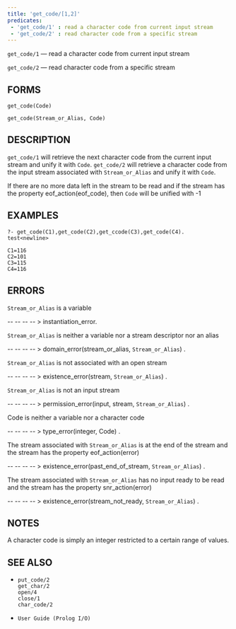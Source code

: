 ```yaml
---
title: 'get_code/[1,2]'
predicates:
 - 'get_code/1' : read a character code from current input stream
 - 'get_code/2' : read character code from a specific stream
---
```

`get_code/1` — read a character code from current input stream

`get_code/2` — read character code from a specific stream

## FORMS
```
get_code(Code)

get_code(Stream_or_Alias, Code)
```
## DESCRIPTION

`get_code/1` will retrieve the next character code from the current input stream and unify it with `Code`.  `get_code/2` will retrieve a character code from the input stream associated with `Stream_or_Alias` and unify it with `Code`.

If there are no more data left in the stream to be read and if the stream has the property eof_action(eof_code), then `Code` will be unified with -1

## EXAMPLES
```
?- get_code(C1),get_code(C2),get_ccode(C3),get_code(C4).
test<newline>

C1=116
C2=101
C3=115
C4=116
```
## ERRORS

`Stream_or_Alias` is a variable

-- -- -- -- &gt; instantiation_error.

`Stream_or_Alias` is neither a variable nor a stream descriptor nor an alias

-- -- -- -- &gt; domain_error(stream_or_alias, `Stream_or_Alias`) .

`Stream_or_Alias` is not associated with an open stream

-- -- -- -- &gt; existence_error(stream, `Stream_or_Alias`) .

`Stream_or_Alias` is not an input stream

-- -- -- -- &gt; permission_error(input, stream, `Stream_or_Alias`) .

Code is neither a variable nor a character code

-- -- -- -- &gt; type_error(integer, Code) .

The stream associated with `Stream_or_Alias` is at the end of the stream and the stream has the property eof_action(error)

-- -- -- -- &gt; existence_error(past_end_of_stream, `Stream_or_Alias`) .

The stream associated with `Stream_or_Alias` has no input ready to be read and the stream has the property snr_action(error)

-- -- -- -- &gt; existence_error(stream_not_ready, `Stream_or_Alias`) .


## NOTES

A character code is simply an integer restricted to a certain range of values.

## SEE ALSO

- `put_code/2`  
`get_char/2`  
`open/4`  
`close/1`  
`char_code/2`

- `User Guide (Prolog I/O)`  
